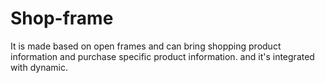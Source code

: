 # Shop-frame

It is made based on open frames and can bring shopping product information and purchase specific product information. and it's integrated with dynamic.
